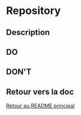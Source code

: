 # Repository

## Description

## DO

## DON'T

## Retour vers la doc

[Retour au README principal](../README.md)
